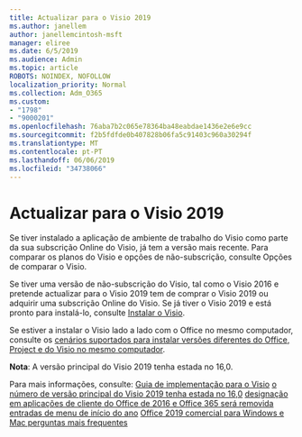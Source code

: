 ```yaml
---
title: Actualizar para o Visio 2019
ms.author: janellem
author: janellemcintosh-msft
manager: eliree
ms.date: 6/5/2019
ms.audience: Admin
ms.topic: article
ROBOTS: NOINDEX, NOFOLLOW
localization_priority: Normal
ms.collection: Adm_O365
ms.custom:
- "1798"
- "9000201"
ms.openlocfilehash: 76aba7b2c065e78364ba48eabdae1436e2e6e9cc
ms.sourcegitcommit: f2b5fdfde0b407828b06fa5c91403c960a30294f
ms.translationtype: MT
ms.contentlocale: pt-PT
ms.lasthandoff: 06/06/2019
ms.locfileid: "34738066"
---
```

# <a name="upgrade-to-visio-2019"></a>Actualizar para o Visio 2019

Se tiver instalado a aplicação de ambiente de trabalho do Visio como parte da sua subscrição Online do Visio, já tem a versão mais recente. Para comparar os planos do Visio e opções de não-subscrição, consulte Opções de comparar o Visio.

Se tiver uma versão de não-subscrição do Visio, tal como o Visio 2016 e pretende actualizar para o Visio 2019 tem de comprar o Visio 2019 ou adquirir uma subscrição Online do Visio. Se já tiver o Visio 2019 e está pronto para instalá-lo, consulte [Instalar o Visio](https://support.office.com/article/f98f21e3-aa02-4827-9167-ddab5b025710?wt.mc_id=OfficeAdm_ClientDIA_Alchemy1798). 

Se estiver a instalar o Visio lado a lado com o Office no mesmo computador, consulte os [cenários suportados para instalar versões diferentes do Office, Project e do Visio no mesmo computador](https://docs.microsoft.com/deployoffice/install-different-office-visio-and-project-versions-on-the-same-computer).

**Nota**: A versão principal do Visio 2019 tenha estada no 16,0.

Para mais informações, consulte: [Guia de implementação para o Visio](https://docs.microsoft.com/deployoffice/deployment-guide-for-visio)
[o número de versão principal do Visio 2019 tenha estada no 16,0](https://docs.microsoft.com/en-gb/deployoffice/office2019/overview#whats-stayed-the-same-in-office-2019)
[designação em aplicações de cliente do Office de 2016 e Office 365 será removida entradas de menu de início do ano](https://support.office.com/article/8fe5e052-76d2-49de-af30-2e84ed3da907?wt.mc_id=OfficeAdm_ClientDIA_Alchemy1798) 
 [Office 2019 comercial para Windows e Mac perguntas mais frequentes](https://support.microsoft.com/help/4133312) 
